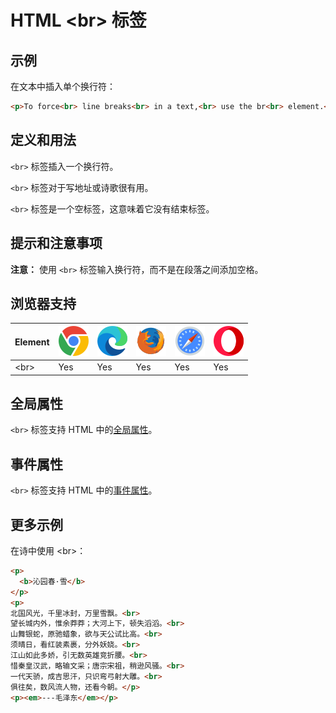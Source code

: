 HTML \<br> 标签
===

## 示例

在文本中插入单个换行符：

```html idoc:preview
<p>To force<br> line breaks<br> in a text,<br> use the br<br> element.</p>
```

## 定义和用法

`<br>` 标签插入一个换行符。

`<br>` 标签对于写地址或诗歌很有用。

`<br>` 标签是一个空标签，这意味着它没有结束标签。

## 提示和注意事项

**注意：** 使用 `<br>` 标签输入换行符，而不是在段落之间添加空格。

## 浏览器支持

| Element | ![chrome][1] | ![edge][2] | ![firefox][3] | ![safari][4] | ![opera][5] |
| ------- | --- | --- | --- | --- | --- |
| \<br>   | Yes | Yes | Yes | Yes | Yes |
<!--rehype:style=width: 100%; display: inline-table;-->

## 全局属性

`<br>` 标签支持 HTML 中的[全局属性](../reference/standardattributes.md)。

## 事件属性

`<br>` 标签支持 HTML 中的[事件属性](../reference/eventattributes.md)。


## 更多示例

在诗中使用 \<br>：

```html idoc:preview
<p>
  <b>沁园春·雪</b>
</p>
<p>
北国风光，千里冰封，万里雪飘。<br>
望长城内外，惟余莽莽；大河上下，顿失滔滔。<br>
山舞银蛇，原驰蜡象，欲与天公试比高。<br>
须晴日，看红装素裹，分外妖娆。<br>
江山如此多娇，引无数英雄竞折腰。<br>
惜秦皇汉武，略输文采；唐宗宋祖，稍逊风骚。<br>
一代天骄，成吉思汗，只识弯弓射大雕。<br>
俱往矣，数风流人物，还看今朝。</p>
<p><em>---毛泽东</em></p>
```

[1]: ../assets/chrome.svg
[2]: ../assets/edge.svg
[3]: ../assets/firefox.svg
[4]: ../assets/safari.svg
[5]: ../assets/opera.svg